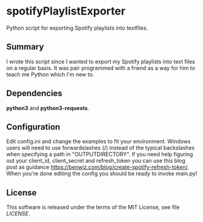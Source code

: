 # spotifyPlaylistExporter

Python script for exporting Spotify playlists into textfiles.

## Summary

I wrote this script since I wanted to export my Spotify playlists into text files on a regular basis. It was pair programmed with a friend as a way for him to teach me Python which I'm new to.

## Dependencies

**python3** and **python3-requests**.

## Configuration

Edit config.ini and change the examples to fit your environment. Windows users will need to use forwardslashes (/) instead of the typical backslashes when specifying a path in "OUTPUTDIRECTORY". If you need help figuring out your client_id, client_secret and refresh_token you can use this blog post as guidance https://benwiz.com/blog/create-spotify-refresh-token/. When you're done editing the config you should be ready to invoke main.py!

## License

This software is released under the terms of the MIT License, see file *LICENSE*.